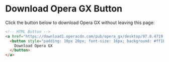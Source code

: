 # Download Opera GX Button

Click the button below to download Opera GX without leaving this page:

```html
<!-- HTML Button -->
<a href="https://download1.operacdn.com/pub/opera_gx/desktop/97.0.4719.84/win/OperaGXSetup.exe" download>
  <button style="padding: 10px 20px; font-size: 16px; background: #ff1b2d; color: white; border: none; cursor: pointer;">
    Download Opera GX
  </button>
</a>
